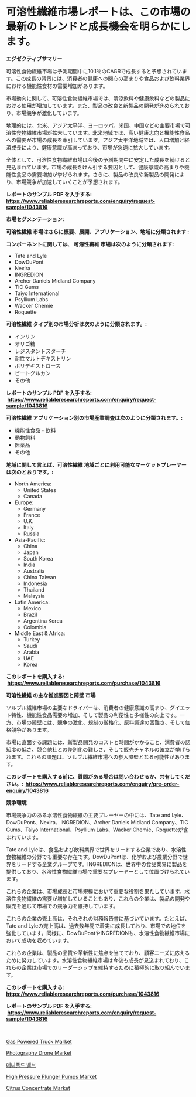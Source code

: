 <p><h1>可溶性繊維市場レポートは、この市場の最新のトレンドと成長機会を明らかにします。</h1></p><p><strong>エグゼクティブサマリー</strong></p>
<p><p>可溶性食物繊維市場は予測期間中に10.1％のCAGRで成長すると予想されています。この成長の背景には、消費者の健康への関心の高まりや食品および飲料業界における機能性食材の需要増加があります。</p><p>市場動向に関して、可溶性食物繊維市場では、清涼飲料や健康飲料などの製品における使用が増加しています。また、製品の改良と新製品の開発が進められており、市場競争が激化しています。</p><p>地理的には、北米、アジア太平洋、ヨーロッパ、米国、中国などの主要市場で可溶性食物繊維市場が拡大しています。北米地域では、高い健康志向と機能性食品への需要が市場の成長を牽引しています。アジア太平洋地域では、人口増加と経済成長により、健康意識が高まっており、市場が急速に拡大しています。</p><p>全体として、可溶性食物繊維市場は今後の予測期間中に安定した成長を続けると見込まれています。市場の成長をけん引する要因として、健康意識の高まりや機能性食品の需要増加が挙げられます。さらに、製品の改良や新製品の開発により、市場競争が加速していくことが予想されます。</p></p>
<p><strong>レポートのサンプル PDF を入手する: <a href="https://www.reliableresearchreports.com/enquiry/request-sample/1043816">https://www.reliableresearchreports.com/enquiry/request-sample/1043816</a></strong></p>
<p><strong>市場セグメンテーション:</strong></p>
<p><strong> 可溶性繊維 市場はさらに概要、展開、アプリケーション、地域に分類されます :</strong></p>
<p><strong>コンポーネントに関しては、 可溶性繊維 市場は次のように分類されます: &nbsp;</strong></p>
<p><ul><li>Tate and Lyle</li><li>DowDuPont</li><li>Nexira</li><li>INGREDION</li><li>Archer Daniels Midland Company</li><li>TIC Gums</li><li>Taiyo International</li><li>Psyllium Labs</li><li>Wacker Chemie</li><li>Roquette</li></ul></p>
<p><strong> 可溶性繊維 タイプ別の市場分析は次のように分類されます。:</strong></p>
<p><ul><li>インリン</li><li>オリゴ糖</li><li>レジスタントスターチ</li><li>耐性マルトデキストリン</li><li>ポリデキストロース</li><li>ビートグルカン</li><li>その他</li></ul></p>
<p><strong>レポートのサンプル PDF を入手する: &nbsp;<a href="https://www.reliableresearchreports.com/enquiry/request-sample/1043816">https://www.reliableresearchreports.com/enquiry/request-sample/1043816</a></strong></p>
<p><strong> 可溶性繊維 アプリケーション別の市場産業調査は次のように分類されます。:</strong></p>
<p><ul><li>機能性食品・飲料</li><li>動物飼料</li><li>医薬品</li><li>その他</li></ul></p>
<p><strong>地域に関して言えば、可溶性繊維 地域ごとに利用可能なマーケットプレーヤーは次のとおりです。:</strong></p>
<p><ul>
    <li>
        North America:
        <ul>
            <li>United States</li>
            <li>Canada</li>
        </ul>
    </li>
    <li>
        Europe:
        <ul>
            <li>Germany</li>
            <li>France</li>
            <li>U.K.</li>
            <li>Italy</li>
            <li>Russia</li>
        </ul>
    </li>
    <li>
        Asia-Pacific:
        <ul>
            <li>China</li>
            <li>Japan</li>
            <li>South Korea</li>
            <li>India</li>
            <li>Australia</li>
            <li>China Taiwan</li>
            <li>Indonesia</li>
            <li>Thailand</li>
            <li>Malaysia</li>
        </ul>
    </li>
    <li>
        Latin America:
        <ul>
            <li>Mexico</li>
            <li>Brazil</li>
            <li>Argentina Korea</li>
            <li>Colombia</li>
        </ul>
    </li>
    <li>
        Middle East & Africa:
        <ul>
            <li>Turkey</li>
            <li>Saudi</li>
            <li>Arabia</li>
            <li>UAE</li>
            <li>Korea</li>
        </ul>
    </li>
    </ul></p>
<p><strong>このレポートを購入する: &nbsp;<a href="https://www.reliableresearchreports.com/purchase/1043816">https://www.reliableresearchreports.com/purchase/1043816</a></strong></p>
<p><strong>可溶性繊維 の主な推進要因と障壁 市場</strong></p>
<p><p>ソルブル繊維市場の主要なドライバーは、消費者の健康意識の高まり、ダイエット特性、機能性食品需要の増加、そして製品の利便性と多様性の向上です。一方、市場の障壁には、競争の激化、規制の厳格化、原料調達の困難さ、そして価格競争があります。</p><p>市場に直面する課題には、新製品開発のコストと時間がかかること、消費者の認知度の低さ、競合他社との差別化の難しさ、そして販売チャネルの確立が挙げられます。これらの課題は、ソルブル繊維市場への参入障壁となる可能性があります。</p></p>
<p><strong>このレポートを購入する前に、質問がある場合は問い合わせるか、共有してください。:&nbsp; <a href="https://www.reliableresearchreports.com/enquiry/pre-order-enquiry/1043816">https://www.reliableresearchreports.com/enquiry/pre-order-enquiry/1043816</a></strong></p>
<p><strong>競争環境</strong></p>
<p><p>市場競争力のある水溶性食物繊維の主要プレーヤーの中には、Tate and Lyle、DowDuPont、Nexira、INGREDION、Archer Daniels Midland Company、TIC Gums、Taiyo International、Psyllium Labs、Wacker Chemie、Roquetteが含まれています。</p><p>Tate and Lyleは、食品および飲料業界で世界をリードする企業であり、水溶性食物繊維の分野でも重要な存在です。DowDuPontは、化学および農業分野で世界をリードする企業グループです。INGREDIONは、世界中の食品業界に製品を提供しており、水溶性食物繊維市場で重要なプレーヤーとして位置づけられています。</p><p>これらの企業は、市場成長と市場規模において重要な役割を果たしています。水溶性食物繊維の需要が増加していることもあり、これらの企業は、製品の開発や販売を通じて市場での競争力を維持しています。</p><p>これらの企業の売上高は、それぞれの財務報告書に基づいています。たとえば、Tate and Lyleの売上高は、過去数年間で着実に成長しており、市場での地位を強化しています。同様に、DowDuPontやINGREDIONも、水溶性食物繊維市場において成功を収めています。</p><p>これらの企業は、製品の品質や革新性に焦点を当てており、顧客ニーズに応えるために努力しています。水溶性食物繊維市場は今後も成長が見込まれており、これらの企業は市場でのリーダーシップを維持するために積極的に取り組んでいます。</p></p>
<p><strong>このレポートを購入する: &nbsp; <a href="https://www.reliableresearchreports.com/purchase/1043816">https://www.reliableresearchreports.com/purchase/1043816</a></strong></p>
<p><strong>レポートのサンプル PDF を入手する: &nbsp;<a href="https://www.reliableresearchreports.com/enquiry/request-sample/1043816">https://www.reliableresearchreports.com/enquiry/request-sample/1043816</a></strong><strong></strong></p>
<p>&nbsp;</p>
<p><p><a href="https://issuu.com/reportprime-2/docs/gas-powered-truck-market-size-2030.pptx">Gas Powered Truck Market</a></p><p><a href="https://github.com/johnbach50/Market-Research-Report-List-2/blob/main/photography-drone-market.md">Photography Drone Market</a></p><p><a href="https://github.com/vsap75a286l/Market-Research-Report-List-1/blob/main/839708510672.md">매니폴드 밸브</a></p><p><a href="https://view.publitas.com/reportprime-1/high-pressure-plunger-pumps-market-size-growth-outlook-from-2024-to-2031-projecting-at-markets-trends-analysis-by-application-regional-outlook-and-revenue/">High Pressure Plunger Pumps Market</a></p><p><a href="https://scarlet-rocket-c63.notion.site/Citrus-Concentrate-Market-Size-Share-Trends-Analysis-Report-By-Application-Regional-Outlook-Com-c6e4d04d4e0e4748a5cb555fe3eed1d5">Citrus Concentrate Market</a></p></p>